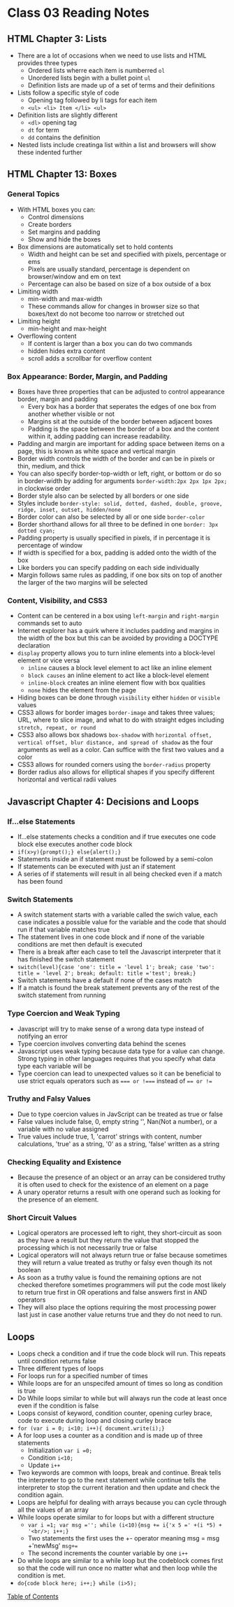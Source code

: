 <!-- HTML Chapter 3 Lists pp 62-73
Chapter 13 Boxes pp 300-329

JS Chapter 4 Decisions and Loops pp 162-182 -->
# Class 03 Reading Notes

## HTML Chapter 3: Lists
* There are a lot of occasions when we need to use lists and HTML provides three types
    * Ordered lists wherre each item is numberred ```ol```
    * Unordered lists begin with a bullet point ```ul```
    * Definition lists are made up of a set of terms and their definitions
* Lists follow a specific style of code
    * Opening tag followed by li tags for each item
    * ```<ul> <li> Item </li> <ul>```
* Definition lists are slightly different
    * ```<dl>``` opening tag
    * ```dt``` for term
    * ```dd``` contains the definition
* Nested lists include creatinga list within a list and browsers will show these indented further

## HTML Chapter 13: Boxes

### General Topics
* With HTML boxes you can:
    * Control dimensions
    * Create borders
    * Set margins and padding
    * Show and hide the boxes
* Box dimensions are automatically set to hold contents
    * Width and height can be set and specified with pixels, percentage or ems
    * Pixels are usually standard, percentage is dependent on browser/window and em on text
    * Percentage can also be based on size of a box outside of a box
* Limiting width
    * min-width and max-width
    * These commands allow for changes in browser size so that boxes/text do not become too narrow or stretched out
* Limiting height
    * min-height and max-height
* Overflowing content
    * If content is larger than a box you can do two commands
    * hidden hides extra content
    * scroll adds a scrollbar for overflow content

### Box Appearance: Border, Margin, and Padding
* Boxes have three properties that can be adjusted to control appearance border, margin and padding
    * Every box has a border that seperates the edges of one box from another whether visible or not
    * Margins sit at the outside of the border between adjacent boxes
    * Padding is the space between the border of a box and the content within it, adding padding can increase readability.
* Padding and margin are important for adding space between items on a page, this is known as white space and vertical margin
* Border width controls the width of the border and can be in pixels or thin, medium, and thick
* You can also specify border-top-width or left, right, or bottom or do so in border-width by adding for arguments ```border-width:2px 2px 1px 2px;``` in clockwise order
* Border style also can be selected by all borders or one side
* Styles include ```border-style: solid, dotted, dashed, double, groove, ridge, inset, outset, hidden/none```
* Border color can also be selected by all or one side ```border-color```
* Border shorthand allows for all three to be defined in one ```border: 3px dotted cyan;```
* Padding property is usually specified in pixels, if in percentage it is percentage of window
* If width is specified for a box, padding is added onto the width of the box
* Like borders you can specify padding on each side individually
* Margin follows same rules as padding, if one box sits on top of another the larger of the two margins will be selected

### Content, Visibility, and CSS3
* Content can be centered in a box using ```left-margin``` and ```right-margin``` commands set to auto
* Internet explorer has a quirk where it includes padding and margins in the width of the box but this can be avoided by providing a DOCTYPE declaration
* ```display``` property allows you to turn inline elements into a block-level element or vice versa
    * ```inline``` causes a block level element to act like an inline element
    * ```block causes``` an inline element to act like a block-level element
    * ```inline-block``` creates an inline element flow with box qualities
    * ```none``` hides the element from the page
* Hiding boxes can be done through ```visibility``` either ```hidden``` or ```visible``` values
* CSS3 allows for border images ```border-image``` and takes three values; URL, where to slice image, and what to do with straight edges including ```stretch, repeat, or round```
* CSS3 also allows box shadows ```box-shadow``` with ```horizontal offset, vertical offset, blur distance, and spread of shadow``` as the four arguments as well as a color. Can suffice with the first two values and a color
* CSS3 allows for rounded corners using the ```border-radius``` property
* Border radius also allows for elliptical shapes if you specify different horizontal and vertical radii values

## Javascript Chapter 4: Decisions and Loops

### If...else Statements
* If...else statements checks a condition and if true executes one code block else executes another code block
* ```if(x>y){prompt();} else{alert();}```
* Statements inside an if statement must be followed by a semi-colon
* If statements can be executed with just an if statement
* A series of if statements will result in all being checked even if a match has been found

### Switch Statements
* A switch statement starts with a variable called the swich value, each case indicates a possible value for the variable and the code that should run if that variable matches true
* The statement lives in one code block and if none of the variable conditions are met then default is executed
* There is a break after each case to tell the Javascript interpreter that it has finished the switch statement
* ```switch(level){case 'one': title = 'level 1'; break; case 'two': title = 'level 2'; break; default: title ='test'; break;}```
* Switch statements have a default if none of the cases match
* If a match is found the break statement prevents any of the rest of the switch statement from running

### Type Coercion and Weak Typing
* Javascript will try to make sense of a wrong data type instead of notifying an error
* Type coercion involves converting data behind the scenes
* Javascript uses weak typing because data type for a value can change. Strong typing in other languages requires that you specify what data type each variable will be
* Type coercion can lead to unexpected values so it can be beneficial to use strict equals operators such as ```=== or !===``` instead of ```== or !=```

### Truthy and Falsy Values
* Due to type coercion values in JavScript can be treated as true or false
* False values include false, 0, empty string '', Nan(Not a number), or a variable with no value assigned
* True values include true, 1, 'carrot' strings with content, number calculations, 'true' as a string, '0' as a string, 'false' written as a string


### Checking Equality and Existence
* Because the presence of an object or an array can be considered truthy it is often used to check for the existence of an element on a page
* A unary operator returns a result with one operand such as looking for the presence of an element.

### Short Circuit Values
* Logical operators are processed left to right, they short-circuit as soon as they have a result but they return the value that stopped the processing which is not necessarily true or false
* Logical operators will not always return true or false because sometimes they will return a value treated as truthy or falsy even though its not boolean
* As soon as a truthy value is found the remaining options are not checked therefore sometimes programmers will put the code most likely to return true first in OR operations and false answers first in AND operators
* They will also place the options requiring the most processing power last just in case another value returns true and they do not need to run.

## Loops
* Loops check a condition and if true the code block will run. This repeats until condition returns false
* Three different types of loops
* For loops run for a specified number of times
* While loops are for an unspecifed amount of times so long as condition is true
* Do While loops similar to while but will always run the code at least once even if the condition is false
* Loops consist of keyword, condition counter, opening curley brace, code to execute during loop and closing curley brace
* ```for (var i = 0; i<10; i++){ document.write(i);}```
* A for loop uses a counter as a condition and is made up of three statements
    * Initialization ```var i =0;```
    * Condition ```i<10;```
    * Update ```i++```
* Two keywords are common with loops, break and continue. Break tells the interpreter to go to the next statement while continue tells the interpreter to stop the current iteration and then update and check the condition again.
* Loops are helpful for dealing with arrays because you can cycle through all the values of an array
* While loops operate similar to for loops but with a different structure
    * ```var i =1; var msg =''; while (i<10){msg += i{'x 5 =' +(i *5) + '<br/>; i++;}```
    * Two statements the first uses the +- operator meaning msg = msg +'newMsg' ```msg+=```
    * The second increments the counter variable by one ```i++```
* Do while loops are similar to a while loop but the codeblock comes first so that the code will run once no matter what and then loop while the condition is met.
* ```do{code block here; i++;} while (i>5);```


[Table of Contents](README.md)
